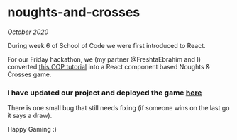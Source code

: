 # noughts-and-crosses

*October 2020*

During week 6 of School of Code we were first introduced to React. 

For our Friday hackathon, we (my partner @FreshtaEbrahim and I) converted [this OOP tutorial](https://reactjs.org/tutorial/tutorial.html) into a React component based Noughts & Crosses game.

### I have updated our project and deployed the game [here](https://elephants-and-giraffes.netlify.app/)

There is one small bug that still needs fixing (if someone wins on the last go it says a draw).

Happy Gaming :)
